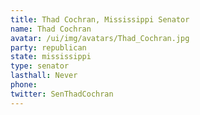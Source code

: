 ```yaml
---
title: Thad Cochran, Mississippi Senator
name: Thad Cochran
avatar: /ui/img/avatars/Thad_Cochran.jpg
party: republican
state: mississippi
type: senator
lasthall: Never
phone: 
twitter: SenThadCochran
---
```

